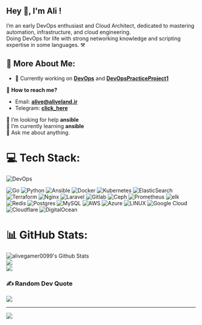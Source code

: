 ## Hey 👋, I'm Ali !
<p>I’m an early DevOps enthusiast and Cloud Architect, dedicated to mastering automation, infrastructure, and cloud engineering.<br>
Doing DevOps for life with strong networking knowledge and scripting expertise in some languages. ⚒️</p>

## 💫  More About Me:

- 🔭 Currently working on **[DevOps](https://github.com/alivegamer0099/DevOps)** and **[DevOpsPracticeProject1](https://github.com/alivegamer0099/DevOps_PP1)**

 💬 **How to reach me?**
  - Email: **alive@aliveland.ir**
  - Telegram: **[click_here](https://t.me/itsalivee)**

🤝 I’m looking for help **ansible**<br>
🌱 I’m currently learning **ansible**<br>
💬 Ask me about anything.<br>

# 💻 Tech Stack:
![DevOps](https://img.shields.io/badge/devops-0A66C2?style=for-the-badge&amp;logo=devops&amp;logoColor=white)

![Go](https://img.shields.io/badge/go-%2300ADD8.svg?style=for-the-badge&logo=go&logoColor=white)
![Python](https://img.shields.io/badge/python-3670A0?style=for-the-badge&logo=python&logoColor=ffdd54)
![Ansible](https://img.shields.io/badge/ansible-%231A1918.svg?style=for-the-badge&logo=ansible&logoColor=white)
![Docker](https://img.shields.io/badge/docker-%230db7ed.svg?style=for-the-badge&logo=docker&logoColor=white)
![Kubernetes](https://img.shields.io/badge/kubernetes-%23326ce5.svg?style=for-the-badge&logo=kubernetes&logoColor=white)
![ElasticSearch](https://img.shields.io/badge/-ElasticSearch-005571?style=for-the-badge&logo=elasticsearch)
![Terraform](https://img.shields.io/badge/terraform-%235835CC.svg?style=for-the-badge&logo=terraform&logoColor=white)
![Nginx](https://img.shields.io/badge/nginx-%23009639.svg?style=for-the-badge&logo=nginx&logoColor=white)
![Laravel](https://img.shields.io/badge/laravel-%23FF2D20.svg?style=for-the-badge&logo=laravel&logoColor=white)
![Gitlab](https://img.shields.io/badge/Gitlab-%235835CC.svg?style=for-the-badge&amp;logo=gitlab&amp;logoColor=white)
![Ceph](https://img.shields.io/badge/Ceph-%23D42029?style=for-the-badge&amp;logo=Ceph&amp;logoColor=white)
![Prometheus](https://img.shields.io/badge/Prometheus-%23D42029?style=for-the-badge&amp;logo=Prometheus&amp;logoColor=white)
![elk](https://img.shields.io/badge/elk-%23009639.svg?style=for-the-badge&amp;logo=elk&amp;logoColor=white)
![Redis](https://img.shields.io/badge/redis-%23DD0031.svg?style=for-the-badge&logo=redis&logoColor=white)
![Postgres](https://img.shields.io/badge/postgres-%23316192.svg?style=for-the-badge&logo=postgresql&logoColor=white)
![MySQL](https://img.shields.io/badge/mysql-%2300f.svg?style=for-the-badge&logo=mysql&logoColor=white)
![AWS](https://img.shields.io/badge/AWS-%23FF9900.svg?style=for-the-badge&logo=amazon-aws&logoColor=white)
![Azure](https://img.shields.io/badge/azure-%230072C6.svg?style=for-the-badge&logo=azure-devops&logoColor=white)
![LINUX](https://img.shields.io/badge/Linux-FCC624?style=for-the-badge&logo=linux&logoColor=black)
![Google Cloud](https://img.shields.io/badge/Google%20Cloud-%234285F4.svg?style=for-the-badge&logo=google-cloud&logoColor=white)
![Cloudflare](https://img.shields.io/badge/Cloudflare-F38020?style=for-the-badge&logo=Cloudflare&logoColor=white)
![DigitalOcean](https://img.shields.io/badge/DigitalOcean-%230167ff.svg?style=for-the-badge&logo=digitalOcean&logoColor=white)


# 📊 GitHub Stats:
<img align="center" src="https://github-readme-stats.vercel.app/api?username=alivegamer0099&include_all_commits=true&count_private=true&show_icons=true&line_height=20&title_color=7A7ADB&icon_color=2234AE&text_color=D3D3D3&bg_color=0,000000,130F40" alt="alivegamer0099's Github Stats"><br>
![](https://github-readme-streak-stats.herokuapp.com/?user=alivegamer0099&theme=dark&hide_border=true)<br>
![](https://github-readme-stats.vercel.app/api/top-langs/?username=alivegamer0099&theme=dark&include_all_commits=true&count_private=true&layout=compact)

### ✍️ Random Dev Quote
![](https://quotes-github-readme.vercel.app/api?type=horizontal&theme=radical)

---
[![](https://visitcount.itsvg.in/api?id=alivegamer0099&icon=0&color=0)](https://visitcount.itsvg.in)
